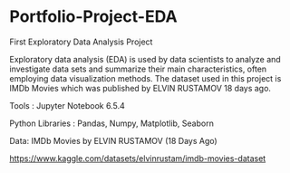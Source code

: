 # Portfolio-Project-EDA
First Exploratory Data Analysis Project

Exploratory data analysis (EDA) is used by data scientists to analyze and investigate data sets and summarize their main characteristics, often employing data visualization methods. The dataset used in this project is IMDb Movies which was published by ELVIN RUSTAMOV 18 days ago.

Tools : Jupyter Notebook 6.5.4

Python Libraries : Pandas, Numpy, Matplotlib, Seaborn

Data: IMDb Movies by ELVIN RUSTAMOV (18 Days Ago)

https://www.kaggle.com/datasets/elvinrustam/imdb-movies-dataset
